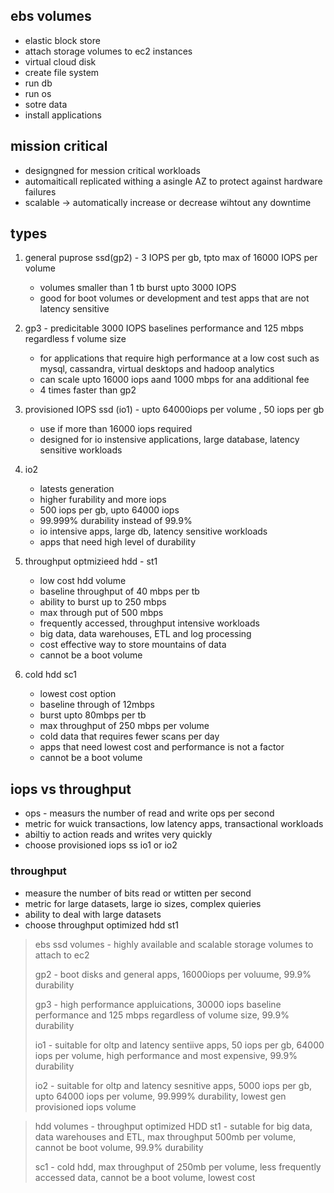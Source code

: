 ## ebs volumes

* elastic block store
* attach storage volumes to ec2 instances
* virtual cloud disk
* create file system
* run db
* run os
* sotre data
* install applications

## mission critical

* designgned for mession critical workloads
* automaiticall replicated withing a asingle AZ to protect against hardware failures
* scalable -> automatically increase or decrease wihtout any downtime

## types

1. general puprose ssd(gp2) - 3 IOPS per gb, tpto max of 16000 IOPS per volume
   * volumes smaller than 1 tb burst upto 3000 IOPS
   * good for boot volumes or development and test apps that are not latency sensitive

2. gp3 - predicitable 3000 IOPS baselines performance and 125 mbps regardless f volume size
    * for applications that require high performance at a low cost such as mysql, cassandra, virtual desktops and hadoop analytics
    * can scale upto 16000 iops aand 1000 mbps for ana additional fee
    * 4 times faster than gp2

3. provisioned IOPS ssd (io1) - upto 64000iops per volume , 50 iops per gb
   * use if more than 16000 iops required
   * designed for io instensive applications, large database, latency sensitive workloads  

4. io2
   * latests generation
   * higher furability and more iops
   * 500 iops per gb, upto 64000 iops
   * 99.999% durability instead of 99.9%
   * io intensive apps, large db, latency sensitive workloads
   * apps that need high level of durability

5. throughput optmizieed hdd  - st1
   * low cost hdd volume
   * baseline throughput of 40 mbps per tb
   * ability to burst up to 250 mbps
   * max through put of 500 mbps
   * frequently accessed, throughput intensive workloads
   * big data, data warehouses, ETL and log processing
   * cost effective way to store mountains of data
   * cannot be a boot volume

6. cold hdd sc1
   * lowest cost option
   * baseline through of 12mbps
   * burst upto 80mbps per tb
   * max throughput of 250 mbps per volume
   * cold data that requires fewer scans per day
   * apps that need lowest cost and performance is not a factor
   * cannot be a boot volume

## iops vs throughput

* ops - measurs the number of read and write ops per second
* metric for wuick transactions, low latency apps, transactional workloads
* abiltiy to action reads and writes very quickly
* choose provisioned iops ss io1 or io2

### throughput

* measure the number of bits read or wtitten per second
* metric for large datasets, large io sizes, complex quieries
* ability to deal with large datasets
* choose throughput optimized hdd st1

> ebs ssd volumes -  highly available and scalable storage volumes to attach to ec2
>
> gp2 - boot disks and general apps, 16000iops per voluume, 99.9% durability
>
> gp3 - high performance appluications, 30000 iops baseline performance and 125 mbps regardless of volume size, 99.9% durability
>
> io1 - suitable for oltp and latency sentiive apps, 50 iops per gb, 64000 iops per volume, high performance and most expensive, 99.9% durability
>
> io2 - suitable for oltp and latency sesnitive apps, 5000 iops per gb, upto 64000 iops per volume, 99.999% durability, lowest gen provisioned iops volume

> hdd volumes - throughput optimized HDD st1 - sutable for big data, data warehouses and ETL, max throughput 500mb per volume, cannot be boot volume, 99.9% durability
>
> sc1 - cold hdd, max throughput of 250mb per volume, less frequently accessed data, cannot be a boot volume, lowest cost